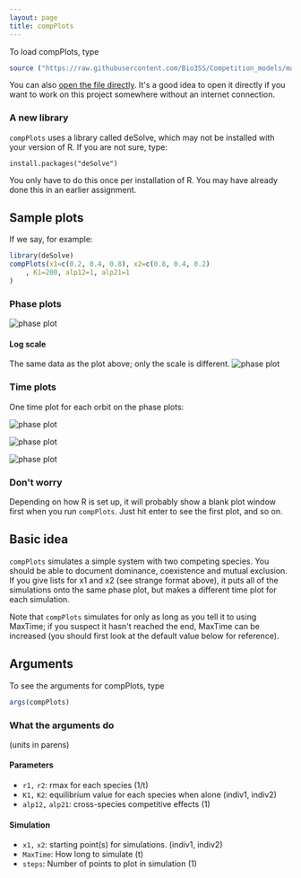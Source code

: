 ```yaml
---
layout: page
title: compPlots
---
```


To load compPlots, type

``` R
source ("https://raw.githubusercontent.com/Bio3SS/Competition_models/master/comp.R")
```

You can also [open the file directly](https://raw.githubusercontent.com/Bio3SS/Competition_models/master/comp.R). It's a good idea to open it directly if you want to work on this project somewhere without an internet connection.

### A new library

`compPlots` uses a library called deSolve, which may not be installed
with your version of R. If you are not sure, type:

``` RR
install.packages("deSolve")
```

You only have to do this once per installation of R. You may have
already done this in an earlier assignment.

Sample plots
------------

If we say, for example:

``` R
library(deSolve)
compPlots(x1=c(0.2, 0.4, 0.8), x2=c(0.8, 0.4, 0.2)
	, K1=200, alp12=1, alp21=1
)
``` 

### Phase plots

![phase plot](index.Rout-0.png)

#### Log scale

The same data as the plot above; only the scale is different.
![phase plot](index.Rout-1.png)

### Time plots

One time plot for each orbit on the phase plots:

![phase plot](index.Rout-2.png)

![phase plot](index.Rout-3.png)

![phase plot](index.Rout-4.png)

### Don't worry

Depending on how R is set up, it will probably show a blank plot window
first when you run `compPlots`. Just hit enter to see the first plot,
and so on.

Basic idea
----------

`compPlots` simulates a simple system with two competing species. You
should be able to document dominance, coexistence and mutual exclusion.
If you give lists for x1 and x2 (see strange format above), it puts all
of the simulations onto the same phase plot, but makes a different time
plot for each simulation.

Note that `compPlots` simulates for only as long as you tell it to using
MaxTime; if you suspect it hasn't reached the end, MaxTime can be
increased (you should first look at the default value below for
reference).

Arguments
---------

To see the arguments for compPlots, type
``` R
args(compPlots)
```


### What the arguments do

(units in parens)

#### Parameters

-   `r1,` `r2`: rmax for each species (1/t)
-   `K1,` `K2`: equilibrium value for each species when alone
    (indiv1, indiv2)
-   `alp12,` `alp21`: cross-species competitive effects (1)

#### Simulation

-   `x1,` `x2`: starting point(s) for simulations.
    (indiv1, indiv2)
-   `MaxTime`: How long to simulate (t)
-   `steps`: Number of points to plot in simulation (1)
